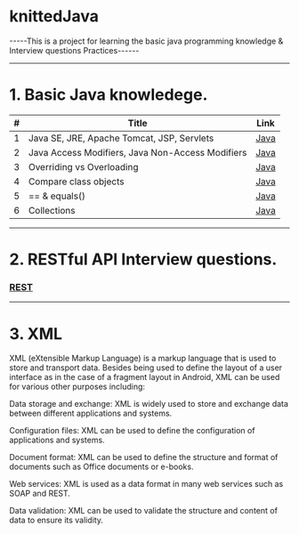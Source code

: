 # knittedJava
-----This is a project for learning the basic java programming knowledge & Interview questions Practices------

----------------------------------------------------------------------------------------------------------------------------------------------------------
# 1. Basic Java knowledege.
| # | Title | Link |
| --- | --- | --- |
| 1 | Java SE, JRE, Apache Tomcat, JSP, Servlets | [Java](https://github.com/quincey001/knittedJava/blob/main/JavaA.md) |
| 2 | Java Access Modifiers, Java Non-Access Modifiers | [Java](https://github.com/quincey001/knittedJava/blob/main/Java.md) |
| 3 | Overriding vs Overloading | [Java](https://github.com/quincey001/knittedJava/blob/main/JavaA.md) |
| 4 | Compare class objects | [Java](https://github.com/quincey001/knittedJava/blob/main/JavaA.md) |
| 5 | == & equals() | [Java](https://github.com/quincey001/knittedJava/blob/main/javaB.md) |
| 6 | Collections | [Java](https://github.com/quincey001/knittedJava/blob/main/javaB.md) |

----------------------------------------------------------------------------------------------------------------------------------------------------------
# 2. RESTful API Interview questions.
### [REST](https://github.com/quincey001/knittedJava/blob/main/Restful.md)

----------------------------------------------------------------------------------------------------------------------------------------------------------
# 3. XML 
XML (eXtensible Markup Language) is a markup language that is used to store and transport data. Besides being used to define the layout of a user interface as in the case of a fragment layout in Android, XML can be used for various other purposes including:

Data storage and exchange: XML is widely used to store and exchange data between different applications and systems.

Configuration files: XML can be used to define the configuration of applications and systems.

Document format: XML can be used to define the structure and format of documents such as Office documents or e-books.

Web services: XML is used as a data format in many web services such as SOAP and REST.

Data validation: XML can be used to validate the structure and content of data to ensure its validity.
